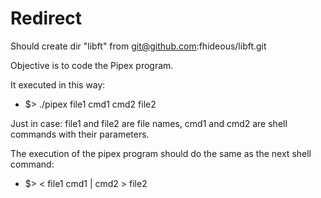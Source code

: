 # Redirect

Should create dir "libft" from 
git@github.com:fhideous/libft.git 


Objective is to code the Pipex program.

It executed in this way:
* $> ./pipex file1 cmd1 cmd2 file2

Just in case: file1 and file2 are file names, cmd1 and cmd2 are shell commands with
their parameters.

The execution of the pipex program should do the same as the next shell command:
* $> < file1 cmd1 | cmd2 > file2
